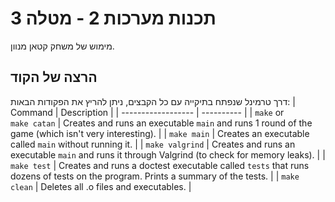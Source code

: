 # תכנות מערכות 2 - מטלה 3
מימוש של משחק קטאן מנוון.
## הרצה של הקוד
דרך טרמינל שנפתח בתיקייה עם כל הקבצים, ניתן להריץ את הפקודות הבאות:
| Command | Description |
| ------------------ | ---------- |
| `make` or <br>`make catan` | Creates and runs an executable `main` and runs 1 round of the game (which isn't very interesting). |
| `make main` | Creates an executable called `main` without running it. |
| `make valgrind` | Creates and runs an executable `main` and runs it through Valgrind (to check for memory leaks). |
| `make test` | Creates and runs a doctest executable called `tests` that runs dozens of tests on the program. Prints a summary of the tests. |
| `make clean` | Deletes all .o files and executables. |
